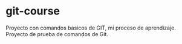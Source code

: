 # git-course
Proyecto con comandos basicos de GIT, mi proceso de aprendizaje.
Proyecto de prueba de comandos de Git.

